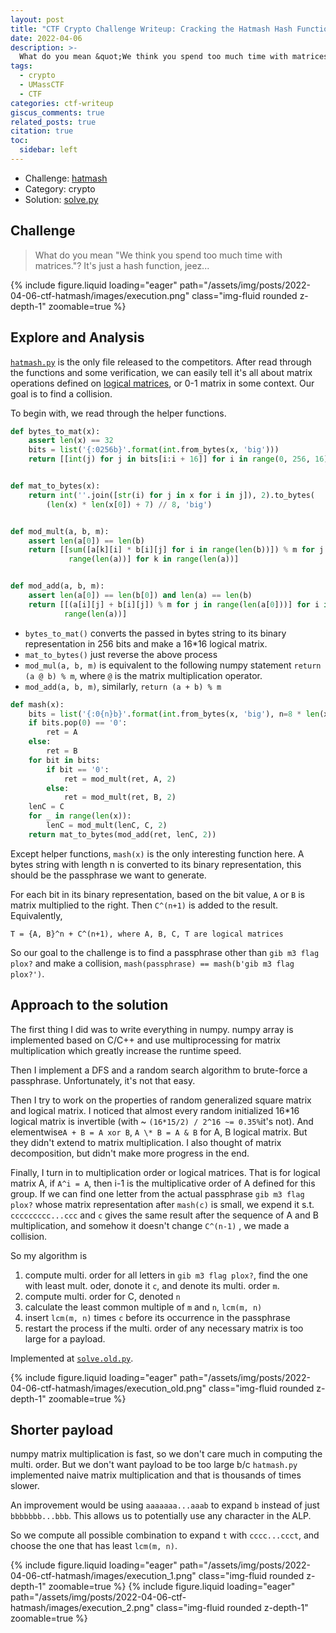 ```yaml
---
layout: post
title: "CTF Crypto Challenge Writeup: Cracking the Hatmash Hash Function with Matrix Operations"
date: 2022-04-06
description: >-
  What do you mean &quot;We think you spend too much time with matrices.&quot;? It's just a hash function, jeez...
tags:
  - crypto
  - UMassCTF
  - CTF
categories: ctf-writeup
giscus_comments: true
related_posts: true
citation: true
toc:
  sidebar: left
---
```


- Challenge: [hatmash](https://github.com/UMassCybersecurity/UMassCTF-2022-challenges/tree/main/crypto/hatmash)
- Category: crypto
- Solution: [solve.py](https://github.com/garywei944/umass_ctf_2022/blob/main/crypto/hatmash/solve.py)

## Challenge

> What do you mean "We think you spend too much time with matrices."? It's just a hash function, jeez...

{% include figure.liquid loading="eager" path="/assets/img/posts/2022-04-06-ctf-hatmash/images/execution.png" class="img-fluid rounded z-depth-1" zoomable=true %}

## Explore and Analysis

[`hatmash.py`](https://github.com/UMassCybersecurity/UMassCTF-2022-challenges/blob/main/crypto/hatmash/hatmash.py) is the only file released to the competitors. After
read through the functions and some verification, we can easily tell it's all
about matrix operations defined
on [logical matrices](https://en.wikipedia.org/wiki/Logical_matrix), or 0-1
matrix in some context. Our goal is to find a collision.

To begin with, we read through the helper functions.

```python
def bytes_to_mat(x):
    assert len(x) == 32
    bits = list('{:0256b}'.format(int.from_bytes(x, 'big')))
    return [[int(j) for j in bits[i:i + 16]] for i in range(0, 256, 16)]


def mat_to_bytes(x):
    return int(''.join([str(i) for j in x for i in j]), 2).to_bytes(
        (len(x) * len(x[0]) + 7) // 8, 'big')


def mod_mult(a, b, m):
    assert len(a[0]) == len(b)
    return [[sum([a[k][i] * b[i][j] for i in range(len(b))]) % m for j in
             range(len(a))] for k in range(len(a))]


def mod_add(a, b, m):
    assert len(a[0]) == len(b[0]) and len(a) == len(b)
    return [[(a[i][j] + b[i][j]) % m for j in range(len(a[0]))] for i in
            range(len(a))]
```

- `bytes_to_mat()` converts the passed in bytes string to its binary
  representation in 256 bits and make a 16\*16 logical matrix.
- `mat_to_bytes()` just reverse the above process
- `mod_mul(a, b, m)` is equivalent to the following numpy
  statement `return (a @ b) % m`, where `@` is the matrix multiplication
  operator.
- `mod_add(a, b, m)`, similarly, `return (a + b) % m`

```python
def mash(x):
    bits = list('{:0{n}b}'.format(int.from_bytes(x, 'big'), n=8 * len(x)))
    if bits.pop(0) == '0':
        ret = A
    else:
        ret = B
    for bit in bits:
        if bit == '0':
            ret = mod_mult(ret, A, 2)
        else:
            ret = mod_mult(ret, B, 2)
    lenC = C
    for _ in range(len(x)):
        lenC = mod_mult(lenC, C, 2)
    return mat_to_bytes(mod_add(ret, lenC, 2))
```

Except helper functions, `mash(x)` is the only interesting function here. A
bytes string with length n is converted to its binary representation, this
should be the passphrase we want to generate.

For each bit in its binary representation, based on the bit value, `A` or `B`
is matrix multiplied to the right. Then `C^(n+1)` is added to the result.
Equivalently,

```text
T = {A, B}^n + C^(n+1), where A, B, C, T are logical matrices
```

So our goal to the challenge is to find a passphrase other
than `gib m3 flag plox?` and make a
collision, `mash(passphrase) == mash(b'gib m3 flag plox?')`.

## Approach to the solution

The first thing I did was to write everything in numpy. numpy array is
implemented based on C/C++ and use multiprocessing for matrix multiplication
which greatly increase the runtime speed.

Then I implement a DFS and a random search algorithm to brute-force a
passphrase. Unfortunately, it's not that easy.

Then I try to work on the properties of random generalized square matrix and
logical matrix. I noticed that almost every random initialized 16*16 logical
matrix is invertible (with ~ `(16*15/2) / 2^16 ~= 0.35%`it's not). And
elementwise`A + B = A xor B`, `A \* B = A & B` for A, B logical matrix. But
they didn't extend to matrix multiplication. I also thought of matrix
decomposition, but didn't make more progress in the end.

Finally, I turn in to multiplication order or logical matrices. That is for
logical matrix A, if `A^i = A`, then i-1 is the multiplicative order of A
defined for this group. If we can find one letter from the actual
passphrase `gib m3 flag plox?` whose matrix representation after `mash(c)` is
small, we expend it s.t. `ccccccccc...ccc` and `c` gives the same result after
the sequence of A and B multiplication, and somehow it doesn't change `C^(n-1)`
, we made a collision.

So my algorithm is

1. compute multi. order for all letters in `gib m3 flag plox?`, find the one
   with least mult. oder, donote it `c`, and denote its multi. order `m`.
2. compute multi. order for C, denoted `n`
3. calculate the least common multiple of `m` and `n`, `lcm(m, n)`
4. insert `lcm(m, n)` times `c` before its occurrence in the passphrase
5. restart the process if the multi. order of any necessary matrix is too large
   for a payload.

Implemented at [`solve.old.py`](https://github.com/garywei944/umass_ctf_2022/blob/main/crypto/hatmash/solve.old.py).

{% include figure.liquid loading="eager" path="/assets/img/posts/2022-04-06-ctf-hatmash/images/execution_old.png" class="img-fluid rounded z-depth-1" zoomable=true %}

## Shorter payload

numpy matrix multiplication is fast, so we don't care much in computing the
multi. order. But we don't want payload to be too large b/c `hatmash.py`
implemented naive matrix multiplication and that is thousands of times slower.

An improvement would be using `aaaaaaa...aaab` to expand `b` instead of
just `bbbbbbb...bbb`. This allows us to potentially use any character in the
ALP.

So we compute all possible combination to expand `t` with `cccc...ccct`, and
choose the one that has least `lcm(m, n)`.

{% include figure.liquid loading="eager" path="/assets/img/posts/2022-04-06-ctf-hatmash/images/execution_1.png" class="img-fluid rounded z-depth-1" zoomable=true %}
{% include figure.liquid loading="eager" path="/assets/img/posts/2022-04-06-ctf-hatmash/images/execution_2.png" class="img-fluid rounded z-depth-1" zoomable=true %}

